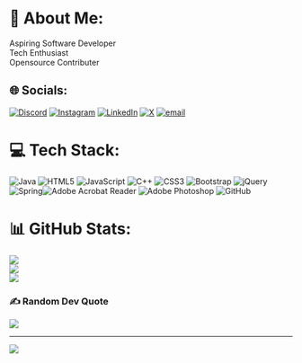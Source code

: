 # 💫 About Me:
Aspiring Software Developer<br>Tech Enthusiast<br>Opensource Contributer<br>


## 🌐 Socials:
[![Discord](https://img.shields.io/badge/Discord-%237289DA.svg?logo=discord&logoColor=white)](https://discord.gg/faizkhan013) [![Instagram](https://img.shields.io/badge/Instagram-%23E4405F.svg?logo=Instagram&logoColor=white)](https://instagram.com/_mohammad_faiz_khan_) [![LinkedIn](https://img.shields.io/badge/LinkedIn-%230077B5.svg?logo=linkedin&logoColor=white)](https://linkedin.com/in/faizkhan013) [![X](https://img.shields.io/badge/X-black.svg?logo=X&logoColor=white)](https://x.com/faizkhan013) [![email](https://img.shields.io/badge/Email-D14836?logo=gmail&logoColor=white)](mailto:faiz.khan6718@gmail.com) 

# 💻 Tech Stack:
![Java](https://img.shields.io/badge/java-%23ED8B00.svg?style=flat&logo=openjdk&logoColor=white) ![HTML5](https://img.shields.io/badge/html5-%23E34F26.svg?style=flat&logo=html5&logoColor=white) ![JavaScript](https://img.shields.io/badge/javascript-%23323330.svg?style=flat&logo=javascript&logoColor=%23F7DF1E) ![C++](https://img.shields.io/badge/c++-%2300599C.svg?style=flat&logo=c%2B%2B&logoColor=white) ![CSS3](https://img.shields.io/badge/css3-%231572B6.svg?style=flat&logo=css3&logoColor=white) ![Bootstrap](https://img.shields.io/badge/bootstrap-%238511FA.svg?style=flat&logo=bootstrap&logoColor=white) ![jQuery](https://img.shields.io/badge/jquery-%230769AD.svg?style=flat&logo=jquery&logoColor=white) ![Spring](https://img.shields.io/badge/spring-%236DB33F.svg?style=flat&logo=spring&logoColor=white)![Adobe Acrobat Reader](https://img.shields.io/badge/Adobe%20Acrobat%20Reader-EC1C24.svg?style=flat&logo=Adobe%20Acrobat%20Reader&logoColor=white) ![Adobe Photoshop](https://img.shields.io/badge/adobe%20photoshop-%2331A8FF.svg?style=flat&logo=adobe%20photoshop&logoColor=white) ![GitHub](https://img.shields.io/badge/github-%23121011.svg?style=flat&logo=github&logoColor=white)
# 📊 GitHub Stats:
![](https://github-readme-stats.vercel.app/api?username=faizkhan013&theme=dark&hide_border=false&include_all_commits=true&count_private=true)<br/>
![](https://github-readme-streak-stats.herokuapp.com/?user=faizkhan013&theme=dark&hide_border=false)<br/>
![](https://github-readme-stats.vercel.app/api/top-langs/?username=faizkhan013&theme=dark&hide_border=false&include_all_commits=true&count_private=true&layout=compact)

### ✍️ Random Dev Quote
![](https://quotes-github-readme.vercel.app/api?type=horizontal&theme=radical)

---
[![](https://visitcount.itsvg.in/api?id=faizkhan013&icon=10&color=0)](https://visitcount.itsvg.in)

<!-- Proudly created with GPRM ( https://gprm.itsvg.in ) -->
